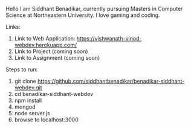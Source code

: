 Hello I am Siddhant Benadikar, currently pursuing Masters in Computer Science at Northeastern University. I love gaming and coding.

Links:
1) Link to Web Application: https://vishwanath-vinod-webdev.herokuapp.com/
2) Link to Project (coming soon)
3) Link to Assignment (coming soon)

Steps to run:
1) git clone https://github.com/siddhantbenadikar/benadikar-siddhant-webdev.git
2) cd benadikar-siddhant-webdev
3) npm install
4) mongod
5) node server.js
6) browse to localhost:3000
